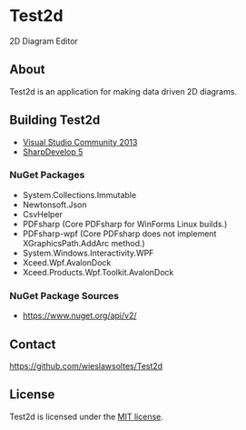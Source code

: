 # Test2d

2D Diagram Editor

## About

Test2d is an application for making data driven 2D diagrams.

## Building Test2d

* [Visual Studio Community 2013](https://www.visualstudio.com/en-us/products/visual-studio-community-vs.aspx)
* [SharpDevelop 5](http://www.icsharpcode.net/OpenSource/SD/Download/#SharpDevelop5x)

### NuGet Packages

* System.Collections.Immutable
* Newtonsoft.Json
* CsvHelper
* PDFsharp (Core PDFsharp for WinForms Linux builds.)
* PDFsharp-wpf (Core PDFsharp does not implement XGraphicsPath.AddArc method.)
* System.Windows.Interactivity.WPF
* Xceed.Wpf.AvalonDock
* Xceed.Products.Wpf.Toolkit.AvalonDock

### NuGet Package Sources

* https://www.nuget.org/api/v2/

## Contact

https://github.com/wieslawsoltes/Test2d

## License

Test2d is licensed under the [MIT license](LICENSE.TXT).
